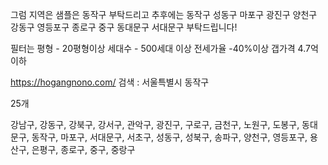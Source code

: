 그럼 지역은 샘플은 동작구 부탁드리고
추후에는 동작구 성동구 마포구 광진구 양천구 강동구 영등포구 종로구 중구 동대문구 서대문구 부탁드립니다!

필터는
평형 - 20평형이상
세대수 - 500세대 이상
전세가율 -40%이상
갭가격 4.7억 이하


https://hogangnono.com/
검색 : 서울특별시 동작구

25개

강남구, 
강동구, 
강북구, 
강서구, 
관악구, 
광진구, 
구로구, 
금천구, 
노원구, 
도봉구, 
동대문구, 
동작구, 
마포구, 
서대문구, 
서초구, 
성동구, 
성북구, 
송파구, 
양천구, 
영등포구, 
용산구, 
은평구, 
종로구, 
중구, 
중랑구







